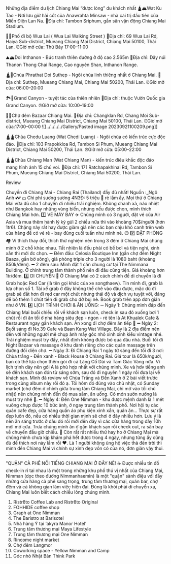 Những địa điểm du lịch Chiang Mai “được lòng” du khách nhất
🛕🏔Wat Ku Tao - Nơi lưu giữ hài cốt của Anawrahta Minsaw - nhà cai trị đầu tiên của Miến Điện Lan Na.
🚗Địa chỉ: Tambon Sriphum, gần sân vận động Chiang Mai Stadium.

🍲🚶Phố đi bộ Wua Lai ( Wua Lai Walking Street ) 
🚗Địa chỉ:  69 Wua Lai Rd, Haiya Sub-district, Mueang Chiang Mai District, Chiang Mai 50100, Thái Lan.
⏰Giờ mở cửa: Thứ Bảy 17:00–11:00

⛰🏔Doi Inthanon - Bức tranh thiên đường ở độ cao 2.565m
🚗Địa chỉ: Dãy núi Thanon Thong Chai Range, Cao nguyên Shan, Inthanon Range.

🛕🕍Chùa Phrathat Doi Suthep - Ngôi chùa linh thiêng nhất ở Chiang Mai.
🚗Địa chỉ: Suthep, Mueang Chiang Mai, Chiang Mai 50200, Thái Lan.
⏰Giờ mở cửa: 06:00–20:00

🏞🌅Grand Canyon - tuyệt tác của thiên nhiên
🚗Địa chỉ: thuộc Vườn Quốc gia Grand Canyon.
⏰Giờ mở cửa: 10:00–19:00

🥘🍲Chợ đêm Bazaar Chiang Mai.
🚗Địa chỉ: Changklan Rd, Chang Moi Sub-district, Mueang Chiang Mai District, Chiang Mai 50100, Thái Lan.
⏰Giờ mở cửa:17:00–00:00
![[../../../../Gallery/Pasted image 20230921100209.png]]

🛕🛕Chùa Chedu Luang (Wat Chedi Luang) -  Ngôi chùa có kiến trúc cực độc đáo.
🚗Địa chỉ: 103 Prapokkloa Rd, Tambon Si Phum, Mueang Chiang Mai District, Chiang Mai 50200, Thái Lan.
⏰Giờ mở cửa: 05:00–22:00

🛕🛕Chùa Chiang Man (Wat Chiang Man) - kiến trúc điêu khắc độc đáo mang hình ảnh 15 chú voi.
🚗Địa chỉ: 171 Ratchapakhinai Rd, Tambon Si Phum, Mueang Chiang Mai District, Chiang Mai 50200, Thái Lan.



Review

Chuyến đi Chiang Mai - Chiang Rai (Thailand) đầy đủ nhất!
Nguồn :_Ngô Anh 💕💕
💵 Chi phí sương sương 4N3Đ: 5 triệu 🤣 rẻ lắm ấy.
Mọi thứ ở Chiang Mai vừa đủ cho 1 chuyến đi nhiều trải nghiệm. Không chanh xả, náo nhiệt như Bangkok hay những vùng biển, nhưng nếu được chọn, mình thích Chiang Mai hơn.
1️⃣ VÉ MÁY BAY ✈️
Chúng mình có 3 người, đặt vé của Air Asia và mua thêm hành lý ký gửi 2 chiều nữa thì vào khoảng 70$/người (hơn 1tr6). Chặng này rất hay được giảm giá nên các bạn chịu khó canh trên web của hãng để có vé rẻ - bay đúng cuối tuần như mình nè. 😉
2️⃣ ĐẶT PHÒNG 🏘
Vì thích thay đổi, thích thử nghiệm nên trong 3 đêm ở Chiang Mai chúng mình ở 2 chỗ khác nhau. Tất nhiên là đều phải có bể bơi và tiện nghi, xinh xắn thì mới đc chọn.
➖ Đêm đầu: Celosia Boutique Inn (gần chợ đêm Night Baaza, gần bờ sông), giá phòng triple cho 3 người là 1080 baht (khoảng 850k/đêm).
➖ 2 đêm sau: Mình đặt 1 căn chung cư tại The Nimmana Building. Ở chính trung tâm thành phố nên đi đâu cũng tiện. Giá khoảng hơn 1tr/đêm.
3️⃣ DI CHUYỂN 🚐 
Ở Chiang Mai có 2 cách chính để di chuyển là đi Grab hoặc Red Car (là tên gọi khác của xe songthaew). Tin mình đi, grab là lựa chọn số 1. Tài xế grab ở đây không thể chê vào đâu được, mặc dù đi grab sẽ đắt hơn đi red car một chút nhưng thái độ và dịch vụ tuyệt vời, đáng để bỏ thêm 1 chút tiền đi grab cho đỡ bụi nè. Book grab trên app đơn giản như ở VN.
4️⃣ LỊCH TRÌNH CHƠI & ĂN UỐNG:
➖ Ngày 1: Chúng mình đáp đến Chiang Mai buổi chiều rồi về khách sạn luôn, check in sau đó xuống bơi 1 chút rồi đi ăn tối ở nhà hàng siêu đẹp - ngon - rẻ tên là At Khualek Cafe & Restaurant ngay gần khách sạn. Ăn xong đi chợ đêm ăn tiếp 🤣
➖ Ngày 2: Buổi sáng đi No.39 Cafe và Baan Kang Wat Village. Đây là 2 địa điểm nên đến với những người mê chụp ảnh mấy góc nhỏ xinh xinh kiểu vintage nhé.
Trải nghiệm must try đấy, nhất định không được bỏ qua đâu nhá.
Buổi tối đi Night Bazaar và massage ở khu dành riêng cho các quán massage trên đường đối diện chợ.
➖ Ngày 3: Đi Chiang Rai 1 ngày từ sáng đến tối đi 3 nơi: Chùa trắng - Đền xanh - Black House ở Chiang Rai. Giá tour là 650k/người, bạn có thể lựa chọn thêm gói đi cả Làng Cổ Dài và Tam Giác Vàng nữa. Vì lịch trình dày nên gói A là phù hợp nhất với chúng mình. Xe và hdv tiếng anh sẽ đến khách sạn đón từ sáng sớm, sau đó đi nguyên 1 ngày rồi đưa lại về khách sạn.
Mình đã review về Chùa Trắng và Đền Xanh ở 2 bài viết trước trong cùng album này rồi đó ạ.
Tối hôm đó đúng vào chủ nhật, có Sunday market (chợ đêm ở chính giữa trung tâm Chiang Mai, chỉ mở vào tối chủ nhật) nên chúng mình đến đó mua sắm, ăn uống. Có món sườn nướng là must try nhé 🤤.
➖ Ngày 4: Đến One Nimman - khu được mệnh danh là 1 mét vuông chụp được 10 bức ảnh, ở ngay trung tâm thành phố. Nơi hội tụ các quán cafe đẹp, cửa hàng quần áo phụ kiện xinh xắn, quán ăn... Thực sự rất đẹp luôn đó, nếu có nhiều thời gian mình sẽ chơi ở đây nhiều hơn. Lưu ý là nên ăn sáng trước ở đâu đó rồi mới đến đây vì các cửa hàng trong đây 10h mới mở cửa.
Trưa chúng mình ăn ở gần khách sạn rồi check out, ra sân bay về chuyến đầu giờ chiều.
💃 Còn rất rất nhiều thứ hay ho ở Chiang Mai mà chúng mình chưa kịp khám phá hết được trong 4 ngày, nhưng từng ấy cũng đủ để thích nơi này lắm rồi ❤️. Là 1 người không ủng hộ việc thả đèn trời thì mình đến Chiang Mai vì chính sự xinh đẹp vốn có của nó, đơn giản vậy thui. 


----
"QUẬN" CÀ PHÊ NỔI TIẾNG CHIANG MAI Ở ĐÂY NÈ! ☕️
Được nhiều tín đồ check-in rỉ tai nhau là một trong những khu phố thú vị nhất của Chiang Mai, Nimman (dọc theo đường Nimmanhaemin) là một "quận" sành điệu với đầy những cửa hàng cà phê sang trọng, trung tâm thương mại, quán bar, chợ đêm và cả không gian làm việc hiện đại. Đúng là khỏi phải di chuyển xa, Chiang Mai luôn biết cách chiều lòng chúng mình.
1. Ristr8to Coffee Lab and Ristr8to Original
2. FOHHIDE coffee shop 
3. Graph at One Nimman
4. The Baristro at Barisotel
5. Nhà hàng Ý tại ‘akyra Manor Hotel’ 
6. Trung tâm thương mại Maya Lifestyle 
7. Trung tâm thương mại One Nimman
8. Rincome night market
9. Chợ đêm Langmor
10. Coworking space - Yellow Nimman and Camp
11. Góc nhỏ Nhật Bản Think Park 
